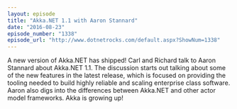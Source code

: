 ```yaml
---
layout: episode
title: "Akka.NET 1.1 with Aaron Stannard"
date: "2016-08-23"
episode_number: "1338"
episode_url: "http://www.dotnetrocks.com/default.aspx?ShowNum=1338"
---
```


A new version of Akka.NET has shipped! Carl and Richard talk to Aaron Stannard about Akka.NET 1.1. The discussion starts out talking about some of the new features in the latest release, which is focused on providing the tooling needed to build highly reliable and scaling enterprise class software. Aaron also digs into the differences between Akka.NET and other actor model frameworks. Akka is growing up!
